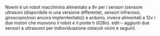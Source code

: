 Noemi è un robot macchinina alimentato a 9v per i sensori (sensore ultrasoni (disponibile in una versione differente), sensori infrarossi, giroscopio(non ancora implemtentato)) e arduino, invece alimentati a 12v i due motori che muovono il robot e il ponte h (ll28n).
edit--
aggiunti due sensori a ultrasuoni per indioviduazione ostacoli vicini e seguirli.
